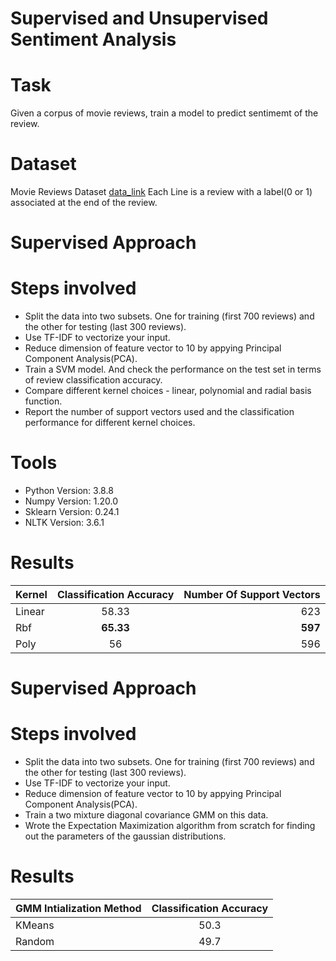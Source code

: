 # Supervised and Unsupervised Sentiment Analysis

# Task
Given a corpus of movie reviews, train a model to predict sentimemt of the review.

# Dataset
Movie Reviews Dataset [data_link](http://www.leap.ee.iisc.ac.in/sriram/teaching/MLSP21/assignments/movieReviews1000.txt)
Each Line is a review with a label(0 or 1) associated at the end of the review.

# Supervised Approach

# Steps involved
- Split the data into two subsets. One for training (first 700 reviews) and the other for testing (last 300 reviews). 
- Use TF-IDF to vectorize your input.
- Reduce dimension of feature vector to 10 by appying Principal Component Analysis(PCA).
- Train a SVM model. And check the performance on the test set in terms of review classification accuracy.
- Compare different kernel choices - linear, polynomial and radial basis function.
- Report the number of support vectors used and the classification performance for different kernel choices.

# Tools
- Python Version: 3.8.8
- Numpy Version: 1.20.0
- Sklearn Version: 0.24.1
- NLTK Version: 3.6.1

# Results

| Kernel       | Classification Accuracy           | Number Of Support Vectors |
| ------------- |:-------------:| -----:|
| Linear      | 58.33 | 623 |
| Rbf  | **65.33**      |   **597** |
| Poly   | 56     | 596  |


# Supervised Approach

# Steps involved
- Split the data into two subsets. One for training (first 700 reviews) and the other for testing (last 300 reviews). 
- Use TF-IDF to vectorize your input.
- Reduce dimension of feature vector to 10 by appying Principal Component Analysis(PCA).
- Train a two mixture diagonal covariance GMM on this data.
- Wrote the Expectation Maximization algorithm from scratch for finding out the parameters of the gaussian distributions.

# Results

| GMM Intialization Method      | Classification Accuracy           | 
| ------------- |:-------------:|
| KMeans     | 50.3 | 
| Random  | 49.7 | 
